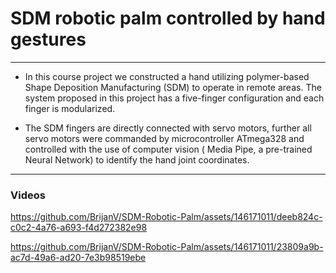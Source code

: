 # SDM robotic palm controlled by hand gestures
---
-   In this course project we constructed a hand utilizing polymer-based Shape Deposition Manufacturing (SDM) to operate in remote areas. The system proposed in this project has a five-finger configuration and each finger is modularized.
    
-   The SDM fingers are directly connected with servo motors, further all servo motors were commanded by microcontroller ATmega328 and controlled with the use of computer vision ( Media Pipe, a pre-trained Neural Network) to identify the hand joint coordinates.
---

### Videos


https://github.com/BrijanV/SDM-Robotic-Palm/assets/146171011/deeb824c-c0c2-4a76-a693-f4d272382e98



https://github.com/BrijanV/SDM-Robotic-Palm/assets/146171011/23809a9b-ac7d-49a6-ad20-7e3b98519ebe

